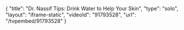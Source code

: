 {
    "title": "Dr. Nassif Tips: Drink Water to Help Your Skin",
    "type": "solo",
    "layout": "iframe-static",
    "videoId": "91793528",
    "url": "\/tvpembed\/91793528"
}